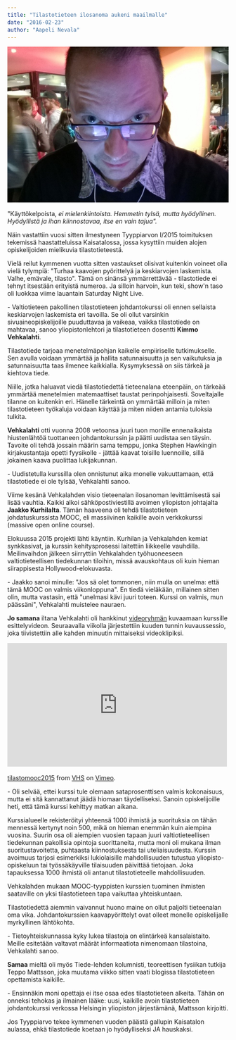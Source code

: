 ```yaml
---
title: "Tilastotieteen ilosanoma aukeni maailmalle"
date: "2016-02-23"
author: "Aapeli Nevala"
---
```


![](WP_20150308_004.jpg)

"Käyttökelpoista, _ei mielenkiintoista. Hemmetin tylsä, mutta hyödyllinen. Hyödyllistä ja ihan kiinnostavaa, itse en vain tajua"._

Näin vastattiin vuosi sitten ilmestyneen Tyyppiarvon I/2015 toimituksen tekemissä haastatteluissa Kaisatalossa, jossa kysyttiin muiden alojen opiskelijoiden mielikuvia tilastotieteestä.

Vielä reilut kymmenen vuotta sitten vastaukset olisivat kuitenkin voineet olla vielä tylympiä: "Turhaa kaavojen pyörittelyä ja keskiarvojen laskemista. Valhe, emävale, tilasto". Tämä on sinänsä ymmärrettävää - tilastotiede ei tehnyt itsestään erityistä numeroa. Ja silloin harvoin, kun teki, show'n taso oli luokkaa viime lauantain Saturday Night Live.

\- Valtiotieteen pakollinen tilastotieteen johdantokurssi oli ennen sellaista keskiarvojen laskemista eri tavoilla. Se oli ollut varsinkin sivuaineopiskelijoille puuduttavaa ja vaikeaa, vaikka tilastotiede on mahtavaa, sanoo yliopistonlehtori ja tilastotieteen dosentti **Kimmo Vehkalahti**.

<!--\[caption id="" align="alignnone" width="288"\]![](http://gdurl.com/PMIX) Kimmo Vehkalahti. Kuva: Vsa Ellilä.\[/caption\]-->

Tilastotiede tarjoaa menetelmäpohjan kaikelle empiiriselle tutkimukselle. Sen avulla voidaan ymmärtää ja hallita satunnaisuutta ja sen vaikutuksia ja satunnaisuutta taas ilmenee kaikkialla. Kysymyksessä on siis tärkeä ja kiehtova tiede.

Niille, jotka haluavat viedä tilastotiedettä tieteenalana eteenpäin, on tärkeää ymmärtää menetelmien matemaattiset taustat perinpohjaisesti. Soveltajalle tilanne on kuitenkin eri. Hänelle tärkeintä on ymmärtää milloin ja miten tilastotieteen työkaluja voidaan käyttää ja miten niiden antamia tuloksia tulkita.

**Vehkalahti** otti vuonna 2008 vetoonsa juuri tuon monille ennenaikaista hiustenlähtöä tuottaneen johdantokurssin ja päätti uudistaa sen täysin. Tavoite oli tehdä jossain määrin sama temppu, jonka Stephen Hawkingin kirjakustantaja opetti fyysikolle - jättää kaavat toisille luennoille, sillä jokainen kaava puolittaa lukijakunnan.

\- Uudistetulla kurssilla olen onnistunut aika monelle vakuuttamaan, että tilastotiede ei ole tylsää, Vehkalahti sanoo.

Viime kesänä Vehkalahden visio tieteenalan ilosanoman levittämisestä sai lisää vauhtia. Kaikki alkoi sähköpostiviestillä avoimen yliopiston johtajalta **Jaakko Kurhilalta**. Tämän haaveena oli tehdä tilastotieteen johdatuskurssista MOOC, eli massiivinen kaikille avoin verkkokurssi (massive open online course).

Elokuussa 2015 projekti lähti käyntiin. Kurhilan ja Vehkalahden kemiat synkkasivat, ja kurssin kehitysprosessi laitettiin liikkeelle vauhdilla. Meilinvaihdon jälkeen siirryttiin Vehkalahden työhuoneeseen valtiotieteellisen tiedekunnan tiloihin, missä avauskohtaus oli kuin hieman siirappisesta Hollywood-elokuvasta.

\- Jaakko sanoi minulle: "Jos sä olet tommonen, niin mulla on unelma: että tämä MOOC on valmis viikonloppuna". En tiedä vieläkään, millainen sitten olin, mutta vastasin, että "unelmasi kävi juuri toteen. Kurssi on valmis, mun päässäni", Vehkalahti muistelee nauraen.

**Jo samana** iltana Vehkalahti oli hankkinut [videoryhmän](http://www.mastersofthemovies.com) kuvaamaan kurssille esittelyvideon. Seuraavalla viikolla järjestettiin kuuden tunnin kuvaussessio, joka tiivistettiin alle kahden minuutin mittaiseksi videoklipiksi.

<iframe src="https://player.vimeo.com/video/137076189" width="500" height="281" frameborder="0" allowfullscreen="allowfullscreen"></iframe>

[tilastomooc2015](https://vimeo.com/137076189) from [VHS](https://vimeo.com/user37419400) on [Vimeo](https://vimeo.com).

\- Oli selvää, ettei kurssi tule olemaan sataprosenttisen valmis kokonaisuus, mutta ei sitä kannattanut jäädä hiomaan täydelliseksi. Sanoin opiskelijoille heti, että tämä kurssi kehittyy matkan aikana.

Kurssialueelle rekisteröityi yhteensä 1000 ihmistä ja suorituksia on tähän mennessä kertynyt noin 500, mikä on hieman enemmän kuin aiempina vuosina. Suurin osa oli aiempien vuosien tapaan juuri valtiotieteellisen tiedekunnan pakollisia opintoja suorittaneita, mutta moni oli mukana ilman suoritustavoitetta, puhtaasta kiinnostuksesta tai uteliaisuudesta. Kurssin avoimuus tarjosi esimerkiksi lukiolaisille mahdollisuuden tutustua yliopisto-opiskeluun tai työssäkäyville tilaisuuden päivittää tietojaan. Joka tapauksessa 1000 ihmistä oli antanut tilastotieteelle mahdollisuuden.

Vehkalahden mukaan MOOC-tyyppisten kurssien tuominen ihmisten saataville on yksi tilastotieteen tapa vaikuttaa yhteiskuntaan.

Tilastotiedettä aiemmin vaivannut huono maine on ollut paljolti tieteenalan oma vika. Johdantokurssien kaavapyörittelyt ovat olleet monelle opiskelijalle myrkyllinen lähtökohta.

\- Tietoyhteiskunnassa kyky lukea tilastoja on elintärkeä kansalaistaito. Meille esitetään valtavat määrät informaatiota nimenomaan tilastoina, Vehkalahti sanoo.

**Samaa** mieltä oli myös Tiede-lehden kolumnisti, teoreettisen fysiikan tutkija Teppo Mattsson, joka muutama viikko sitten vaati blogissa tilastotieteen opettamista kaikille.

\- Ensinnäkin moni opettaja ei itse osaa edes tilastotieteen alkeita. Tähän on onneksi tehokas ja ilmainen lääke: uusi, kaikille avoin tilastotieteen johdantokurssi verkossa Helsingin yliopiston järjestämänä, Mattsson kirjoitti.

Jos Tyyppiarvo tekee kymmenen vuoden päästä gallupin Kaisatalon aulassa, ehkä tilastotiede koetaan jo hyödylliseksi JA hauskaksi.
